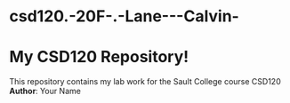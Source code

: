 # csd120.-20F-.-Lane---Calvin-
# My CSD120 Repository!
This repository contains my lab work for the Sault College course CSD120
**Author**: Your Name
